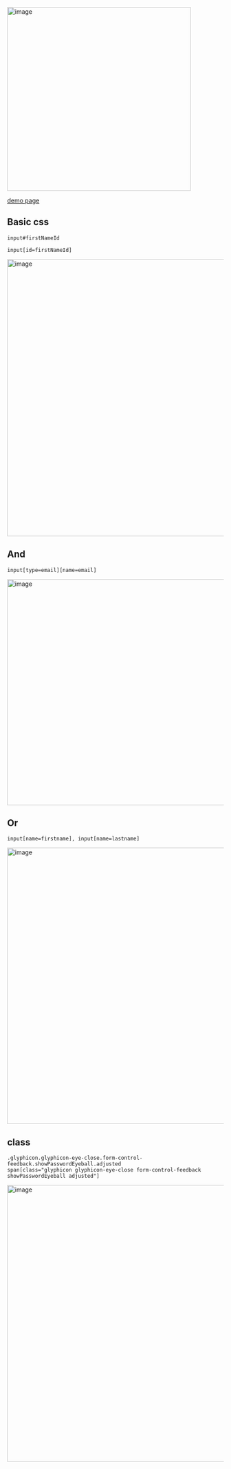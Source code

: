 
<img width="427" alt="image" src="https://user-images.githubusercontent.com/26559577/229564334-99fda73a-b61c-4e1e-b16a-b2960bdb98b6.png" class="centerImage"> 

 [demo page](https://www.signupgenius.com/index.cfm?go=w.Welcome&prior=w.createSignUp&formName=registerForm)
 
 ## Basic css

    input#firstNameId
    
    input[id=firstNameId]
    
<img width="644" alt="image" src="https://user-images.githubusercontent.com/26559577/229570807-3b069ebd-ed76-4e21-bde3-5f4ed5be2918.png">
 
 ## And
 
    input[type=email][name=email] 


<img width="525" alt="image" src="https://user-images.githubusercontent.com/26559577/229573337-b42ee37d-f86f-4f64-ae20-44e889692e50.png">


## Or 

    input[name=firstname], input[name=lastname]
   
   
<img width="642" alt="image" src="https://user-images.githubusercontent.com/26559577/229653863-aa5cd026-a2a8-4370-9457-323260203c9b.png">

## class 

    .glyphicon.glyphicon-eye-close.form-control-feedback.showPasswordEyeball.adjusted
    span[class="glyphicon glyphicon-eye-close form-control-feedback showPasswordEyeball adjusted"]

<img width="643" alt="image" src="https://user-images.githubusercontent.com/26559577/229654237-a41a3e9e-4fac-422e-9ee0-551155b609ba.png">
